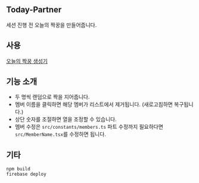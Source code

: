 ## Today-Partner

세션 진행 전 오늘의 짝꿍을 만들어줍니다.

## 사용

[오늘의 짝꿍 생성기](https://today-partner.web.app)

## 기능 소개

- 두 명씩 랜덤으로 짝을 지어줍니다.
- 멤버 이름을 클릭하면 해당 멤버가 리스트에서 제거됩니다. (새로고침하면 복구됩니다.)
- 상단 숫자를 조절하면 열을 조정할 수 있습니다.
- 멤버 수정은 `src/constants/members.ts` 파트 수정까지 필요하다면 `src/MemberName.tsx`를 수정하면 됩니다.

## 기타

```
npm build
firebase deploy
```
